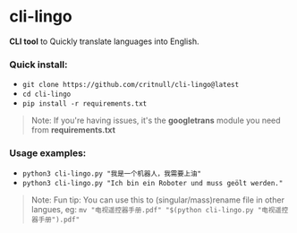 # cli-lingo
**CLI tool** to Quickly translate languages into English.


### Quick install:
- `git clone https://github.com/critnull/cli-lingo@latest`
- `cd cli-lingo`
- `pip install -r requirements.txt`
> Note: If you're having issues, it's the **googletrans** module you need from **requirements.txt**

### Usage examples:
- `python3 cli-lingo.py "我是一个机器人，我需要上油"`
- `python3 cli-lingo.py "Ich bin ein Roboter und muss geölt werden."`
> Note: Fun tip: You can use this to (singular/mass)rename file in other langues, eg: `mv "电视遥控器手册.pdf" "$(python cli-lingo.py "电视遥控器手册").pdf"`
